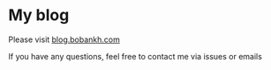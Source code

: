 # My blog

Please visit [blog.bobankh.com](https://blog.bobankh.com)

If you have any questions, feel free to contact me via issues or emails
